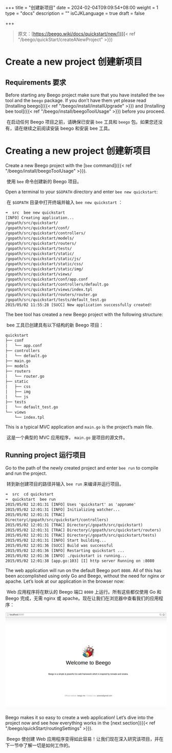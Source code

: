 +++
title = "创建新项目"
date = 2024-02-04T09:09:54+08:00
weight = 1
type = "docs"
description = ""
isCJKLanguage = true
draft = false

+++

> 原文：[https://beego.wiki/docs/quickstart/new/]({{< ref "/beego/quickStart/createANewProject" >}})

# Create a new project 创建新项目



## Requirements 要求

Before starting any Beego project make sure that you have installed the `bee` tool and the `beego` package. If you don’t have them yet please read [Installing beego]({{< ref "/beego/install/installUpgrade" >}}) and [Installing bee tool]({{< ref "/beego/install/beegoToolUsage" >}}) before you proceed.

​	在启动任何 Beego 项目之前，请确保已安装 `bee` 工具和 `beego` 包。如果您还没有，请在继续之前阅读安装 beego 和安装 bee 工具。

# Creating a new project 创建新项目

Create a new Beego project with the [`bee` command]({{< ref "/beego/install/beegoToolUsage" >}}).

​	使用 `bee` 命令创建新的 Beego 项目。

Open a terminal to your `$GOPATH` directory and enter `bee new quickstart`:

​	在 `$GOPATH` 目录中打开终端并输入 `bee new quickstart` ：

```
➜  src  bee new quickstart
[INFO] Creating application...
/gopath/src/quickstart/
/gopath/src/quickstart/conf/
/gopath/src/quickstart/controllers/
/gopath/src/quickstart/models/
/gopath/src/quickstart/routers/
/gopath/src/quickstart/tests/
/gopath/src/quickstart/static/
/gopath/src/quickstart/static/js/
/gopath/src/quickstart/static/css/
/gopath/src/quickstart/static/img/
/gopath/src/quickstart/views/
/gopath/src/quickstart/conf/app.conf
/gopath/src/quickstart/controllers/default.go
/gopath/src/quickstart/views/index.tpl
/gopath/src/quickstart/routers/router.go
/gopath/src/quickstart/tests/default_test.go
2015/05/02 11:55:28 [SUCC] New application successfully created!
```

The bee tool has created a new Beego project with the following structure:

​	bee 工具已创建具有以下结构的新 Beego 项目：

```
quickstart
├── conf
│   └── app.conf
├── controllers
│   └── default.go
├── main.go
├── models
├── routers
│   └── router.go
├── static
│   ├── css
│   ├── img
│   └── js
├── tests
│   └── default_test.go
└── views
    └── index.tpl
```

This is a typical MVC application and `main.go` is the project’s main file.

​	这是一个典型的 MVC 应用程序， `main.go` 是项目的源文件。

## Running project 运行项目

Go to the path of the newly created project and enter `bee run` to compile and run the project.

​	转到新创建项目的路径并输入 `bee run` 来编译并运行项目。

```
➜  src  cd quickstart
➜  quickstart  bee run
2015/05/02 12:01:31 [INFO] Uses 'quickstart' as 'appname'
2015/05/02 12:01:31 [INFO] Initializing watcher...
2015/05/02 12:01:31 [TRAC] Directory(/gopath/src/quickstart/controllers)
2015/05/02 12:01:31 [TRAC] Directory(/gopath/src/quickstart)
2015/05/02 12:01:31 [TRAC] Directory(/gopath/src/quickstart/routers)
2015/05/02 12:01:31 [TRAC] Directory(/gopath/src/quickstart/tests)
2015/05/02 12:01:31 [INFO] Start building...
2015/05/02 12:01:36 [SUCC] Build was successful
2015/05/02 12:01:36 [INFO] Restarting quickstart ...
2015/05/02 12:01:36 [INFO] ./quickstart is running...
2015/05/02 12:01:38 [app.go:103] [I] http server Running on :8080
```

The web application will run on the default Beego port `8080`. All of this has been accomplished using only Go and Beego, without the need for nginx or apache. Let’s look at our application in the browser now:

​	Web 应用程序将在默认的 Beego 端口 `8080` 上运行。所有这些都仅使用 Go 和 Beego 完成，无需 nginx 或 apache。现在让我们在浏览器中查看我们的应用程序：

![img](./createANewProject_img/beerun.png)

Beego makes it so easy to create a web application! Let’s dive into the project now and see how everything works in the [next section]({{< ref "/beego/quickStart/routingSettings" >}}).

​	Beego 使创建 Web 应用程序变得如此容易！让我们现在深入研究该项目，并在下一节中了解一切是如何工作的。
